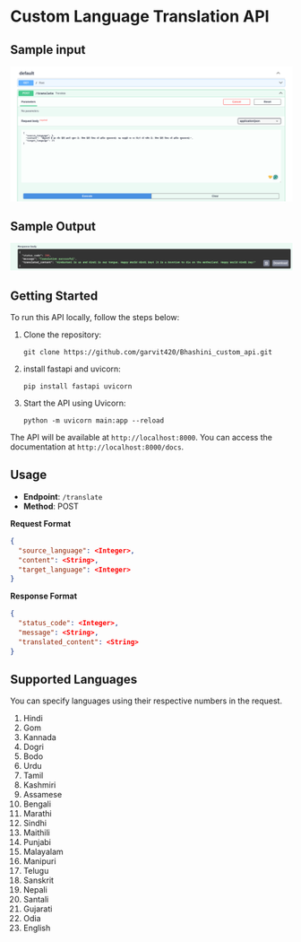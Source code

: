 
# Custom Language Translation API

## Sample input
![alt text](image.png)

## Sample Output
![alt text](image-1.png)
## Getting Started
To run this API locally, follow the steps below:

1. Clone the repository:

   ```
   git clone https://github.com/garvit420/Bhashini_custom_api.git
   ```

2. install fastapi and uvicorn:

   ```
   pip install fastapi uvicorn
   ```
   
3. Start the API using Uvicorn:

   ```
   python -m uvicorn main:app --reload
   ```

The API will be available at `http://localhost:8000`. You can access the documentation at `http://localhost:8000/docs`.

## Usage
- **Endpoint**: `/translate`
- **Method**: POST

**Request Format**
```json
{
  "source_language": <Integer>,
  "content": <String>,
  "target_language": <Integer>
}
```

**Response Format**
```json
{
  "status_code": <Integer>,
  "message": <String>,
  "translated_content": <String>
}
```

## Supported Languages
You can specify languages using their respective numbers in the request.

1. Hindi
2. Gom
3. Kannada
4. Dogri
5. Bodo
6. Urdu
7. Tamil
8. Kashmiri
9. Assamese
10. Bengali
11. Marathi
12. Sindhi
13. Maithili
14. Punjabi
15. Malayalam
16. Manipuri
17. Telugu
18. Sanskrit
19. Nepali
20. Santali
21. Gujarati
22. Odia
23. English

